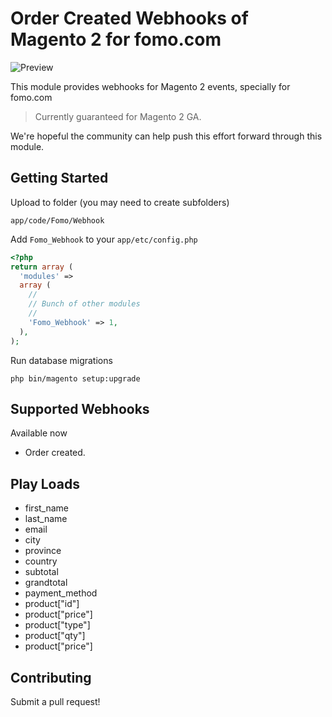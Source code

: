# Order Created Webhooks of Magento 2 for fomo.com

![Preview](https://github.com/usefomo/magento-2/blob/master/.github/admin.png?raw=true)

This module provides webhooks for Magento 2 events, specially for fomo.com

> Currently guaranteed for Magento 2 GA.

We're hopeful the community can help push this effort forward through this module.

## Getting Started

Upload to folder (you may need to create subfolders)
```
app/code/Fomo/Webhook
```

Add `Fomo_Webhook` to your `app/etc/config.php`
```php
<?php
return array (
  'modules' => 
  array (
    //
    // Bunch of other modules
    // 
    'Fomo_Webhook' => 1,
  ),
);
```

Run database migrations
```
php bin/magento setup:upgrade
```

## Supported Webhooks

Available now
- Order created.

## Play Loads

- first_name
- last_name
- email
- city
- province
- country
- subtotal
- grandtotal
- payment_method
- product["id"]
- product["price"]
- product["type"]
- product["qty"]
- product["price"]


## Contributing

Submit a pull request!
